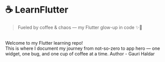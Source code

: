 # ☕ LearnFlutter

> Fueled by coffee & chaos — my Flutter glow-up in code ✨📱
<br>
Welcome to my Flutter learning repo!
<br> This is where I document my journey from not-so-zero to app hero — one widget, one bug, and one cup of coffee at a time.
Author - Gauri Haldar
